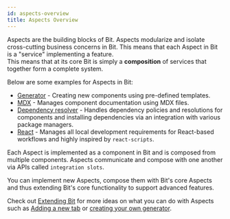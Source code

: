 ```yaml
---
id: aspects-overview
title: Aspects Overview
---
```


Aspects are the building blocks of Bit. Aspects modularize and isolate cross-cutting business concerns in Bit. This means that each Aspect in Bit is a "service" implementing a feature.  
This means that at its core Bit is simply a **composition** of services that together form a complete system.

Below are some examples for Aspects in Bit:

- [Generator](/aspects/generator) - Creating new components using pre-defined templates.
- [MDX](/aspects/mdx) - Manages component documentation using MDX files.
- [Dependency resolver](/aspects/dependency-resolver) - Handles dependency policies and resolutions for components and installing dependencies via an integration with various package managers.
- [React](/aspects/react) - Manages all local development requirements for React-based workflows and highly inspired by `react-scripts`.

Each Aspect is implemented as a component in Bit and is composed from multiple components. Aspects communicate and compose with one another via APIs called `integration slots`.

You can implement new Aspects, compose them with Bit's core Aspects and thus extending Bit's core functionality to support advanced features.

Check out [Extending Bit](/extending-bit/adding-a-new-tab) for more ideas on what you can do with Aspects such as [Adding a new tab](/extending-bit/adding-a-new-tab) or [creating your own generator](/extending-bit/creating-a-custom-generator).

